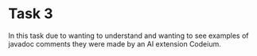 # Task 3

In this task due to wanting to understand and wanting to see examples of javadoc comments they were made by an AI extension Codeium.
